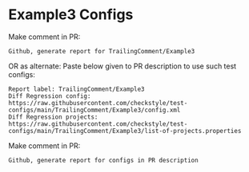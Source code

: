 # Example3 Configs
Make comment in PR:
```
Github, generate report for TrailingComment/Example3
```
OR as alternate:
Paste below given to PR description to use such test configs:
```
Report label: TrailingComment/Example3
Diff Regression config: https://raw.githubusercontent.com/checkstyle/test-configs/main/TrailingComment/Example3/config.xml
Diff Regression projects: https://raw.githubusercontent.com/checkstyle/test-configs/main/TrailingComment/Example3/list-of-projects.properties
```
Make comment in PR:
```
Github, generate report for configs in PR description
```
